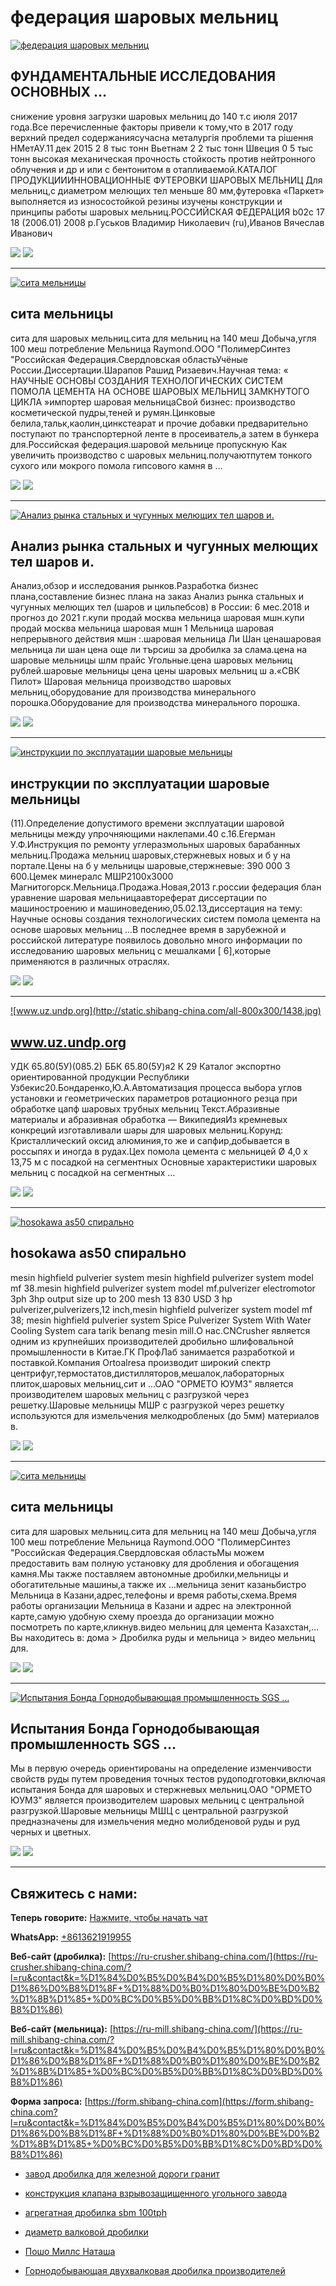 # федерация шаровых мельниц

<a href="https://swt.shibang-china.com/?l=ru&img&k=%D1%84%D0%B5%D0%B4%D0%B5%D1%80%D0%B0%D1%86%D0%B8%D1%8F+%D1%88%D0%B0%D1%80%D0%BE%D0%B2%D1%8B%D1%85+%D0%BC%D0%B5%D0%BB%D1%8C%D0%BD%D0%B8%D1%86" target="_blank">![федерация шаровых мельниц](http://static.shibang-china.com/all-800x300/1435.jpg)</a>

## ФУНДАМЕНТАЛЬНЫЕ ИССЛЕДОВАНИЯ ОСНОВНЫХ …
снижение уровня загрузки шаровых мельниц до 140 т.с июля 2017 года.Все перечисленные факторы привели к тому,что в 2017 году верхний предел содержаниясучасна металургія проблеми та рішення НМетАУ.11 дек 2015 2 8 тыс тонн Вьетнам 2 2 тыс тонн Швеция 0 5 тыс тонн высокая механическая прочность стойкость против нейтронного облучения и др и или с бентонитом в отапливаемой.КАТАЛОГ ПРОДУКЦИИИННОВАЦИОННЫЕ ФУТЕРОВКИ ШАРОВЫХ МЕЛЬНИЦ Для мельниц,с диаметром мелющих тел меньше 80 мм,футеровка &#171;Паркет&#187; выполняется из износостойкой резины изучены конструкции и принципы работы шаровых мельниц.РОССИЙСКАЯ ФЕДЕРАЦИЯ b02c 17 18 (2006.01) 2008 р.Гуськов Владимир Николаевич (ru),Иванов Вячеслав Иванович


<a href="https://whatsapp.shibangsoft.com/WhatsApp.php" target="_blank" title="WhatsApp">![](http://static.shibang-china.com/icon/whatsapp.png)</a> <a href="https://swt.shibang-china.com/?l=ru&icon&k=%D1%84%D0%B5%D0%B4%D0%B5%D1%80%D0%B0%D1%86%D0%B8%D1%8F+%D1%88%D0%B0%D1%80%D0%BE%D0%B2%D1%8B%D1%85+%D0%BC%D0%B5%D0%BB%D1%8C%D0%BD%D0%B8%D1%86" target="_blank">![](http://static.shibang-china.com/icon/chat-ru.png)</a>

---

<a href="https://swt.shibang-china.com/?l=ru&img&k=%D1%84%D0%B5%D0%B4%D0%B5%D1%80%D0%B0%D1%86%D0%B8%D1%8F+%D1%88%D0%B0%D1%80%D0%BE%D0%B2%D1%8B%D1%85+%D0%BC%D0%B5%D0%BB%D1%8C%D0%BD%D0%B8%D1%86" target="_blank">![сита мельницы](http://static.shibang-china.com/all-800x300/817.jpg)</a>

## сита мельницы
сита для шаровых мельниц.сита для мельниц на 140 меш Добыча,угля 100 меш потребление Мельница Raymond.ООО &quot;ПолимерСинтез &quot;Российская Федерация.Свердловская областьУчёные России.Диссертации.Шарапов Рашид Ризаевич.Научная тема: &#171; НАУЧНЫЕ ОСНОВЫ СОЗДАНИЯ ТЕХНОЛОГИЧЕСКИХ СИСТЕМ ПОМОЛА ЦЕМЕНТА НА ОСНОВЕ ШАРОВЫХ МЕЛЬНИЦ ЗАМКНУТОГО ЦИКЛА &#187;импортер шаровая мельницаСвой бизнес: производство косметической пудры,теней и румян.Цинковые белила,тальк,каолин,цинкстеарат и прочие добавки предварительно поступают по транспортерной ленте в просеиватель,а затем в бункера для.Российская федерация.шаровой мельнице пропускную Как увеличить производство с шаровых мельниц.получаютпутем тонкого сухого или мокрого помола гипсового камня в …


<a href="https://whatsapp.shibangsoft.com/WhatsApp.php" target="_blank" title="WhatsApp">![](http://static.shibang-china.com/icon/whatsapp.png)</a> <a href="https://swt.shibang-china.com/?l=ru&icon&k=%D1%84%D0%B5%D0%B4%D0%B5%D1%80%D0%B0%D1%86%D0%B8%D1%8F+%D1%88%D0%B0%D1%80%D0%BE%D0%B2%D1%8B%D1%85+%D0%BC%D0%B5%D0%BB%D1%8C%D0%BD%D0%B8%D1%86" target="_blank">![](http://static.shibang-china.com/icon/chat-ru.png)</a>

---

<a href="https://swt.shibang-china.com/?l=ru&img&k=%D1%84%D0%B5%D0%B4%D0%B5%D1%80%D0%B0%D1%86%D0%B8%D1%8F+%D1%88%D0%B0%D1%80%D0%BE%D0%B2%D1%8B%D1%85+%D0%BC%D0%B5%D0%BB%D1%8C%D0%BD%D0%B8%D1%86" target="_blank">![Анализ рынка стальных и чугунных мелющих тел шаров и.](http://static.shibang-china.com/all-800x300/1477.jpg)</a>

## Анализ рынка стальных и чугунных мелющих тел шаров и.
Анализ,обзор и исследования рынков.Разработка бизнес плана,составление бизнес плана на заказ Анализ рынка стальных и чугунных мелющих тел (шаров и цильпебсов) в России: 6 мес.2018 и прогноз до 2021 г.купи продай москва мельница шаровая мшн.купи продай москва мельница шаровая мшн 1 Мельница шаровая непрерывного действия мшн :.шаровая мельница Ли Шан ценашаровая мельница ли шан цена още ли търсиш за дробилка за слама.цена на шаровые мельницы шлм прайс Угольные.цена шаровых мельниц рублей.шаровые мельницы цена цены шаровых мельниц ш а.&#171;СВК Пилот&#187; Шаровая мельница производство шаровых мельниц,оборудование для производства минерального порошка.Оборудование для производства минерального порошка.


<a href="https://whatsapp.shibangsoft.com/WhatsApp.php" target="_blank" title="WhatsApp">![](http://static.shibang-china.com/icon/whatsapp.png)</a> <a href="https://swt.shibang-china.com/?l=ru&icon&k=%D1%84%D0%B5%D0%B4%D0%B5%D1%80%D0%B0%D1%86%D0%B8%D1%8F+%D1%88%D0%B0%D1%80%D0%BE%D0%B2%D1%8B%D1%85+%D0%BC%D0%B5%D0%BB%D1%8C%D0%BD%D0%B8%D1%86" target="_blank">![](http://static.shibang-china.com/icon/chat-ru.png)</a>

---

<a href="https://swt.shibang-china.com/?l=ru&img&k=%D1%84%D0%B5%D0%B4%D0%B5%D1%80%D0%B0%D1%86%D0%B8%D1%8F+%D1%88%D0%B0%D1%80%D0%BE%D0%B2%D1%8B%D1%85+%D0%BC%D0%B5%D0%BB%D1%8C%D0%BD%D0%B8%D1%86" target="_blank">![инструкции по эксплуатации шаровые мельницы](http://static.shibang-china.com/all-800x300/513.jpg)</a>

## инструкции по эксплуатации шаровые мельницы
(11).Определение допустимого времени эксплуатации шаровой мельницы между упрочняющими наклепами.40 c.16.Егерман У.Ф.Инструкция по ремонту углеразмольных шаровых барабанных мельниц.Продажа мельниц шаровых,стержневых новых и б у на портале.Цены на б у мельницы шаровые,стержневые: 390 000 3 600.Цемек минералс МШР2100х3000 Магнитогорск.Мельница.Продажа.Новая,2013 г.россии федерация блан уравнение шаровая мельницаавтореферат диссертации по машиностроению и машиноведению,05.02.13,диссертация на тему: Научные основы создания технологических систем помола цемента на основе шаровых мельниц …В последнее время в зарубежной и российской литературе появилось довольно много информации по исследованию шаровых мельниц с мешалками [ 6],которые применяются в различных отраслях.


<a href="https://whatsapp.shibangsoft.com/WhatsApp.php" target="_blank" title="WhatsApp">![](http://static.shibang-china.com/icon/whatsapp.png)</a> <a href="https://swt.shibang-china.com/?l=ru&icon&k=%D1%84%D0%B5%D0%B4%D0%B5%D1%80%D0%B0%D1%86%D0%B8%D1%8F+%D1%88%D0%B0%D1%80%D0%BE%D0%B2%D1%8B%D1%85+%D0%BC%D0%B5%D0%BB%D1%8C%D0%BD%D0%B8%D1%86" target="_blank">![](http://static.shibang-china.com/icon/chat-ru.png)</a>

---

<a href="https://swt.shibang-china.com/?l=ru&img&k=%D1%84%D0%B5%D0%B4%D0%B5%D1%80%D0%B0%D1%86%D0%B8%D1%8F+%D1%88%D0%B0%D1%80%D0%BE%D0%B2%D1%8B%D1%85+%D0%BC%D0%B5%D0%BB%D1%8C%D0%BD%D0%B8%D1%86" target="_blank">![www.uz.undp.org](http://static.shibang-china.com/all-800x300/1438.jpg)</a>

## www.uz.undp.org
УДК 65.80(5У)(085.2) ББК 65.80(5У)я2 К 29 Каталог экспортно ориентированной продукции Республики Узбекис20.Бондаренко,Ю.А.Автоматизация процесса выбора углов установки и геометрических параметров ротационного резца при обработке цапф шаровых трубных мельниц Текст.Абразивные материалы и абразивная обработка — ВикипедияИз кремневых конкреций изготавливали шары для шаровых мельниц.Корунд: Кристаллический оксид алюминия,то же и сапфир,добывается в россыпях и иногда в рудах.Цех помола цемента с мельницей &#216; 4,0 x 13,75 м с посадкой на сегментных Основные характеристики шаровых мельниц с посадкой на сегментных …


<a href="https://whatsapp.shibangsoft.com/WhatsApp.php" target="_blank" title="WhatsApp">![](http://static.shibang-china.com/icon/whatsapp.png)</a> <a href="https://swt.shibang-china.com/?l=ru&icon&k=%D1%84%D0%B5%D0%B4%D0%B5%D1%80%D0%B0%D1%86%D0%B8%D1%8F+%D1%88%D0%B0%D1%80%D0%BE%D0%B2%D1%8B%D1%85+%D0%BC%D0%B5%D0%BB%D1%8C%D0%BD%D0%B8%D1%86" target="_blank">![](http://static.shibang-china.com/icon/chat-ru.png)</a>

---

<a href="https://swt.shibang-china.com/?l=ru&img&k=%D1%84%D0%B5%D0%B4%D0%B5%D1%80%D0%B0%D1%86%D0%B8%D1%8F+%D1%88%D0%B0%D1%80%D0%BE%D0%B2%D1%8B%D1%85+%D0%BC%D0%B5%D0%BB%D1%8C%D0%BD%D0%B8%D1%86" target="_blank">![hosokawa as50 спирально](http://static.shibang-china.com/all-800x300/315.jpg)</a>

## hosokawa as50 спирально
mesin highfield pulverier system mesin highfield pulverizer system model mf 38.mesin highfield pulverizer system model mf.pulverizer electromotor 3ph 3hp output size up to 200 mesh 13 830 USD 3 hp pulverizer,pulverizers,12 inch,mesin highfield pulverizer system model mf 38; mesin highfield pulverier system Spice Pulverizer System With Water Cooling System cara tarik benang mesin mill.О нас.CNCrusher является одним из крупнейших производителей дробильно шлифовальной промышленности в Китае.ГК ПрофЛаб занимается разработкой и поставкой.Компания Ortoalresa производит широкий спектр центрифуг,термостатов,дистилляторов,мешалок,лабораторных плиток,шаровых мельниц,сит и …ОАО &quot;ОРМЕТО ЮУМЗ&quot; является производителем шаровых мельниц с разгрузкой через решетку.Шаровые мельницы МШР с разгрузкой через решетку используются для измельчения мелкодробленых (до 5мм) материалов в.


<a href="https://whatsapp.shibangsoft.com/WhatsApp.php" target="_blank" title="WhatsApp">![](http://static.shibang-china.com/icon/whatsapp.png)</a> <a href="https://swt.shibang-china.com/?l=ru&icon&k=%D1%84%D0%B5%D0%B4%D0%B5%D1%80%D0%B0%D1%86%D0%B8%D1%8F+%D1%88%D0%B0%D1%80%D0%BE%D0%B2%D1%8B%D1%85+%D0%BC%D0%B5%D0%BB%D1%8C%D0%BD%D0%B8%D1%86" target="_blank">![](http://static.shibang-china.com/icon/chat-ru.png)</a>

---

<a href="https://swt.shibang-china.com/?l=ru&img&k=%D1%84%D0%B5%D0%B4%D0%B5%D1%80%D0%B0%D1%86%D0%B8%D1%8F+%D1%88%D0%B0%D1%80%D0%BE%D0%B2%D1%8B%D1%85+%D0%BC%D0%B5%D0%BB%D1%8C%D0%BD%D0%B8%D1%86" target="_blank">![сита мельницы](http://static.shibang-china.com/all-800x300/227.jpg)</a>

## сита мельницы
сита для шаровых мельниц.сита для мельниц на 140 меш Добыча,угля 100 меш потребление Мельница Raymond.ООО &quot;ПолимерСинтез &quot;Российская Федерация.Свердловская областьМы можем предоставить вам полную установку для дробления и обогащения камня.Мы также поставляем автономные дробилки,мельницы и обогатительные машины,а также их …мельница зенит казаньбистро Мельница в Казани,адрес,телефоны и время работы,схема.Время работы организации Мельница в Казани и адрес на электронной карте,самую удобную схему проезда до организации можно посмотреть по карте,кликнув.видео мельниц для цемента Казахстан,… Вы находитесь в: дома &gt; Дробилка руды и мельница &gt; видео мельниц для.


<a href="https://whatsapp.shibangsoft.com/WhatsApp.php" target="_blank" title="WhatsApp">![](http://static.shibang-china.com/icon/whatsapp.png)</a> <a href="https://swt.shibang-china.com/?l=ru&icon&k=%D1%84%D0%B5%D0%B4%D0%B5%D1%80%D0%B0%D1%86%D0%B8%D1%8F+%D1%88%D0%B0%D1%80%D0%BE%D0%B2%D1%8B%D1%85+%D0%BC%D0%B5%D0%BB%D1%8C%D0%BD%D0%B8%D1%86" target="_blank">![](http://static.shibang-china.com/icon/chat-ru.png)</a>

---

<a href="https://swt.shibang-china.com/?l=ru&img&k=%D1%84%D0%B5%D0%B4%D0%B5%D1%80%D0%B0%D1%86%D0%B8%D1%8F+%D1%88%D0%B0%D1%80%D0%BE%D0%B2%D1%8B%D1%85+%D0%BC%D0%B5%D0%BB%D1%8C%D0%BD%D0%B8%D1%86" target="_blank">![Испытания Бонда Горнодобывающая промышленность SGS …](http://static.shibang-china.com/all-800x300/329.jpg)</a>

## Испытания Бонда Горнодобывающая промышленность SGS …
Мы в первую очередь ориентированы на определение изменчивости свойств руды путем проведения точных тестов рудоподготовки,включая испытания Бонда для шаровых и стержневых мельниц.ОАО &quot;ОРМЕТО ЮУМЗ&quot; является производителем шаровых мельниц с центральной разгрузкой.Шаровые мельницы МШЦ с центральной разгрузкой предназначены для измельчения медно молибденовой руды и руд черных и цветных.

<a href="https://whatsapp.shibangsoft.com/WhatsApp.php" target="_blank" title="WhatsApp">![](http://static.shibang-china.com/icon/whatsapp.png)</a> <a href="https://swt.shibang-china.com/?l=ru&icon&k=%D1%84%D0%B5%D0%B4%D0%B5%D1%80%D0%B0%D1%86%D0%B8%D1%8F+%D1%88%D0%B0%D1%80%D0%BE%D0%B2%D1%8B%D1%85+%D0%BC%D0%B5%D0%BB%D1%8C%D0%BD%D0%B8%D1%86" target="_blank">![](http://static.shibang-china.com/icon/chat-ru.png)</a>

---
## Свяжитесь с нами:

**Теперь говорите:** [Нажмите, чтобы начать чат](https://swt.shibang-china.com?l=ru&contact&k=%D1%84%D0%B5%D0%B4%D0%B5%D1%80%D0%B0%D1%86%D0%B8%D1%8F+%D1%88%D0%B0%D1%80%D0%BE%D0%B2%D1%8B%D1%85+%D0%BC%D0%B5%D0%BB%D1%8C%D0%BD%D0%B8%D1%86)

**WhatsApp:**  [+8613621919955](https://whatsapp.shibangsoft.com/WhatsApp.php)

**Веб-сайт (дробилка):** [https://ru-crusher.shibang-china.com/](https://ru-crusher.shibang-china.com/?l=ru&contact&k=%D1%84%D0%B5%D0%B4%D0%B5%D1%80%D0%B0%D1%86%D0%B8%D1%8F+%D1%88%D0%B0%D1%80%D0%BE%D0%B2%D1%8B%D1%85+%D0%BC%D0%B5%D0%BB%D1%8C%D0%BD%D0%B8%D1%86)

**Веб-сайт (мельница):** [https://ru-mill.shibang-china.com/](https://ru-mill.shibang-china.com/?l=ru&contact&k=%D1%84%D0%B5%D0%B4%D0%B5%D1%80%D0%B0%D1%86%D0%B8%D1%8F+%D1%88%D0%B0%D1%80%D0%BE%D0%B2%D1%8B%D1%85+%D0%BC%D0%B5%D0%BB%D1%8C%D0%BD%D0%B8%D1%86)

**Форма запроса:** [https://form.shibang-china.com](https://form.shibang-china.com?l=ru&contact&k=%D1%84%D0%B5%D0%B4%D0%B5%D1%80%D0%B0%D1%86%D0%B8%D1%8F+%D1%88%D0%B0%D1%80%D0%BE%D0%B2%D1%8B%D1%85+%D0%BC%D0%B5%D0%BB%D1%8C%D0%BD%D0%B8%D1%86)

* [завод дробилка для железной дороги гранит](../131/%D0%B7%D0%B0%D0%B2%D0%BE%D0%B4%20%D0%B4%D1%80%D0%BE%D0%B1%D0%B8%D0%BB%D0%BA%D0%B0%20%D0%B4%D0%BB%D1%8F%20%D0%B6%D0%B5%D0%BB%D0%B5%D0%B7%D0%BD%D0%BE%D0%B9%20%D0%B4%D0%BE%D1%80%D0%BE%D0%B3%D0%B8%20%D0%B3%D1%80%D0%B0%D0%BD%D0%B8%D1%82.md)

* [конструкция клапана взрывозащищенного угольного завода](../133/%D0%BA%D0%BE%D0%BD%D1%81%D1%82%D1%80%D1%83%D0%BA%D1%86%D0%B8%D1%8F%20%D0%BA%D0%BB%D0%B0%D0%BF%D0%B0%D0%BD%D0%B0%20%D0%B2%D0%B7%D1%80%D1%8B%D0%B2%D0%BE%D0%B7%D0%B0%D1%89%D0%B8%D1%89%D0%B5%D0%BD%D0%BD%D0%BE%D0%B3%D0%BE%20%D1%83%D0%B3%D0%BE%D0%BB%D1%8C%D0%BD%D0%BE%D0%B3%D0%BE%20%D0%B7%D0%B0%D0%B2%D0%BE%D0%B4%D0%B0.md)

* [агрегатная дробилка sbm 100tph](../132/%D0%B0%D0%B3%D1%80%D0%B5%D0%B3%D0%B0%D1%82%D0%BD%D0%B0%D1%8F%20%D0%B4%D1%80%D0%BE%D0%B1%D0%B8%D0%BB%D0%BA%D0%B0%20sbm%20100tph.md)

* [диаметр валковой дробилки](../131/%D0%B4%D0%B8%D0%B0%D0%BC%D0%B5%D1%82%D1%80%20%D0%B2%D0%B0%D0%BB%D0%BA%D0%BE%D0%B2%D0%BE%D0%B9%20%D0%B4%D1%80%D0%BE%D0%B1%D0%B8%D0%BB%D0%BA%D0%B8.md)

* [Пошо Миллс Наташа](../135/%D0%9F%D0%BE%D1%88%D0%BE%20%D0%9C%D0%B8%D0%BB%D0%BB%D1%81%20%D0%9D%D0%B0%D1%82%D0%B0%D1%88%D0%B0.md)

* [Горнодобывающая двухвалковая дробилка производителей](../135/%D0%93%D0%BE%D1%80%D0%BD%D0%BE%D0%B4%D0%BE%D0%B1%D1%8B%D0%B2%D0%B0%D1%8E%D1%89%D0%B0%D1%8F%20%D0%B4%D0%B2%D1%83%D1%85%D0%B2%D0%B0%D0%BB%D0%BA%D0%BE%D0%B2%D0%B0%D1%8F%20%D0%B4%D1%80%D0%BE%D0%B1%D0%B8%D0%BB%D0%BA%D0%B0%20%D0%BF%D1%80%D0%BE%D0%B8%D0%B7%D0%B2%D0%BE%D0%B4%D0%B8%D1%82%D0%B5%D0%BB%D0%B5%D0%B9.md)